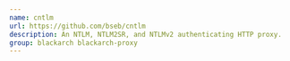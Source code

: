 ```yaml
---
name: cntlm
url: https://github.com/bseb/cntlm
description: An NTLM, NTLM2SR, and NTLMv2 authenticating HTTP proxy.
group: blackarch blackarch-proxy
---
```

